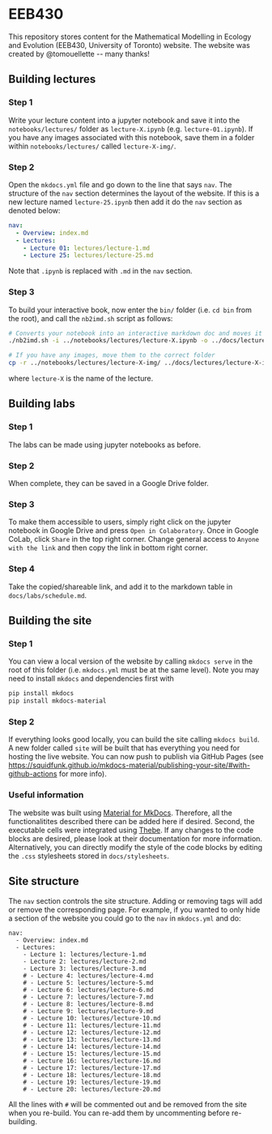 # EEB430

This repository stores content for the Mathematical Modelling in Ecology and Evolution (EEB430, University of Toronto) website. The website was created by @tomouellette -- many thanks!

## Building lectures

### Step 1

Write your lecture content into a jupyter notebook and save it into the `notebooks/lectures/` folder as `lecture-X.ipynb` (e.g. `lecture-01.ipynb`). If you have any images associated with this notebook, save them in a folder within `notebooks/lectures/` called `lecture-X-img/`.

### Step 2

Open the `mkdocs.yml` file and go down to the line that says `nav`. The structure of the `nav` section determines the layout of the website. If this is a new lecture named `lecture-25.ipynb` then add it do the `nav` section as denoted below:

```yaml
nav:
  - Overview: index.md
  - Lectures:
    - Lecture 01: lectures/lecture-1.md
    - Lecture 25: lectures/lecture-25.md
```

Note that `.ipynb` is replaced with `.md` in the `nav` section.

### Step 3

To build your interactive book, now enter the `bin/` folder (i.e. `cd bin` from the root), and call the `nb2imd.sh` script as follows:

```bash
# Converts your notebook into an interactive markdown doc and moves it to correct folder
./nb2imd.sh -i ../notebooks/lectures/lecture-X.ipynb -o ../docs/lectures/

# If you have any images, move them to the correct folder
cp -r ../notebooks/lectures/lecture-X-img/ ../docs/lectures/lecture-X-img/
```

where `lecture-X` is the name of the lecture.

## Building labs

### Step 1

The labs can be made using jupyter notebooks as before. 

### Step 2

When complete, they can be saved in a Google Drive folder.
 
### Step 3

To make them accessible to users, simply right click on the jupyter notebook in Google Drive and press `Open in Colaboratory`. Once in Google CoLab, click `Share` in the top right corner. Change general access to `Anyone with the link` and then copy the link in bottom right corner.

### Step 4

Take the copied/shareable link, and add it to the markdown table in `docs/labs/schedule.md`.

## Building the site

### Step 1

You can view a local version of the website by calling `mkdocs serve` in the root of this folder (i.e. `mkdocs.yml` must be at the same level). Note you may need to install `mkdocs` and dependencies first with

```bash
pip install mkdocs
pip install mkdocs-material
```

### Step 2

If everything looks good locally, you can build the site calling `mkdocs build`. A new folder called `site` will be built that has everything you need for hosting the live website. You can now push to publish via GitHub Pages (see https://squidfunk.github.io/mkdocs-material/publishing-your-site/#with-github-actions for more info).

### Useful information

The website was built using [Material for MkDocs](https://squidfunk.github.io/mkdocs-material/). Therefore, all the functionalitites described there can be added here if desired. Second, the executable cells were integrated using [Thebe](https://github.com/executablebooks/thebe). If any changes to the code blocks are desired, please look at their documentation for more information. Alternatively, you can directly modify the style of the code blocks by editing the `.css` stylesheets stored in `docs/stylesheets`.

## Site structure

The `nav` section controls the site structure. Adding or removing tags will add or remove the corresponding page. For example, if you wanted to only hide a section of the website you could go to the `nav` in `mkdocs.yml` and do:

```
nav:
  - Overview: index.md
  - Lectures:
    - Lecture 1: lectures/lecture-1.md
    - Lecture 2: lectures/lecture-2.md
    - Lecture 3: lectures/lecture-3.md
    # - Lecture 4: lectures/lecture-4.md
    # - Lecture 5: lectures/lecture-5.md
    # - Lecture 6: lectures/lecture-6.md
    # - Lecture 7: lectures/lecture-7.md
    # - Lecture 8: lectures/lecture-8.md
    # - Lecture 9: lectures/lecture-9.md
    # - Lecture 10: lectures/lecture-10.md
    # - Lecture 11: lectures/lecture-11.md
    # - Lecture 12: lectures/lecture-12.md
    # - Lecture 13: lectures/lecture-13.md
    # - Lecture 14: lectures/lecture-14.md
    # - Lecture 15: lectures/lecture-15.md
    # - Lecture 16: lectures/lecture-16.md
    # - Lecture 17: lectures/lecture-17.md
    # - Lecture 18: lectures/lecture-18.md
    # - Lecture 19: lectures/lecture-19.md
    # - Lecture 20: lectures/lecture-20.md
```

All the lines with `#` will be commented out and be removed from the site when you re-build. You can re-add them by uncommenting before re-building.
